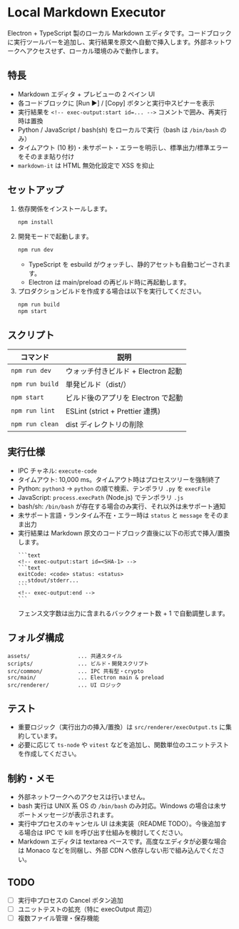 # Local Markdown Executor

Electron + TypeScript 製のローカル Markdown エディタです。コードブロックに実行ツールバーを追加し、実行結果を原文へ自動で挿入します。外部ネットワークへアクセスせず、ローカル環境のみで動作します。

## 特長
- Markdown エディタ + プレビューの 2 ペイン UI
- 各コードブロックに [Run ▶] / [Copy] ボタンと実行中スピナーを表示
- 実行結果を `<!-- exec-output:start id=... -->` コメントで囲み、再実行時は置換
- Python / JavaScript / bash(sh) をローカルで実行（bash は `/bin/bash` のみ）
- タイムアウト (10 秒)・未サポート・エラーを明示し、標準出力/標準エラーをそのまま貼り付け
- `markdown-it` は HTML 無効化設定で XSS を抑止

## セットアップ
1. 依存関係をインストールします。
   ```cmd
   npm install
   ```
2. 開発モードで起動します。
   ```cmd
   npm run dev
   ```
   - TypeScript を esbuild がウォッチし、静的アセットも自動コピーされます。
   - Electron は main/preload の再ビルド時に再起動します。
3. プロダクションビルドを作成する場合は以下を実行してください。
   ```cmd
   npm run build
   npm start
   ```

## スクリプト
| コマンド | 説明 |
| --- | --- |
| `npm run dev` | ウォッチ付きビルド + Electron 起動|
| `npm run build` | 単発ビルド（dist/）|
| `npm start` | ビルド後のアプリを Electron で起動|
| `npm run lint` | ESLint (strict + Prettier 連携) |
| `npm run clean` | dist ディレクトリの削除 |

## 実行仕様
- IPC チャネル: `execute-code`
- タイムアウト: 10,000 ms。タイムアウト時はプロセスツリーを強制終了
- Python: `python3` → `python` の順で検索、テンポラリ `.py` を `execFile`
- JavaScript: `process.execPath` (Node.js) でテンポラリ `.js`
- bash/sh: `/bin/bash` が存在する場合のみ実行、それ以外は未サポート通知
- 未サポート言語・ランタイム不在・エラー時は `status` と `message` をそのまま出力
- 実行結果は Markdown 原文のコードブロック直後に以下の形式で挿入/置換します。
   ````
   ```text
   <!-- exec-output:start id=<SHA-1> -->
   ```text
   exitCode: <code> status: <status>
   ...stdout/stderr...
   ```
   <!-- exec-output:end -->
   ```
   ````
  フェンス文字数は出力に含まれるバッククォート数 + 1 で自動調整します。

## フォルダ構成
```
assets/               ... 共通スタイル
scripts/              ... ビルド・開発スクリプト
src/common/           ... IPC 共有型・crypto
src/main/             ... Electron main & preload
src/renderer/         ... UI ロジック
```

## テスト
- 重要ロジック（実行出力の挿入/置換）は `src/renderer/execOutput.ts` に集約しています。
- 必要に応じて `ts-node` や `vitest` などを追加し、関数単位のユニットテストを作成してください。

## 制約・メモ
- 外部ネットワークへのアクセスは行いません。
- bash 実行は UNIX 系 OS の `/bin/bash` のみ対応。Windows の場合は未サポートメッセージが表示されます。
- 実行中プロセスのキャンセル UI は未実装（README TODO）。今後追加する場合は IPC で kill を呼び出す仕組みを検討してください。
- Markdown エディタは textarea ベースです。高度なエディタが必要な場合は Monaco などを同梱し、外部 CDN へ依存しない形で組み込んでください。

## TODO
- [ ] 実行中プロセスの Cancel ボタン追加
- [ ] ユニットテストの拡充（特に execOutput 周辺）
- [ ] 複数ファイル管理・保存機能
```

